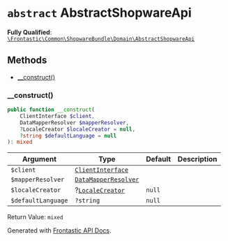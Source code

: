 # `abstract`  AbstractShopwareApi

**Fully Qualified**: [`\Frontastic\Common\ShopwareBundle\Domain\AbstractShopwareApi`](../../../../src/php/ShopwareBundle/Domain/AbstractShopwareApi.php)

## Methods

* [__construct()](#__construct)

### __construct()

```php
public function __construct(
    ClientInterface $client,
    DataMapperResolver $mapperResolver,
    ?LocaleCreator $localeCreator = null,
    ?string $defaultLanguage = null
): mixed
```

Argument|Type|Default|Description
--------|----|-------|-----------
`$client`|[`ClientInterface`](ClientInterface.md)||
`$mapperResolver`|[`DataMapperResolver`](DataMapper/DataMapperResolver.md)||
`$localeCreator`|?[`LocaleCreator`](Locale/LocaleCreator.md)|`null`|
`$defaultLanguage`|`?string`|`null`|

Return Value: `mixed`

Generated with [Frontastic API Docs](https://github.com/FrontasticGmbH/apidocs).
